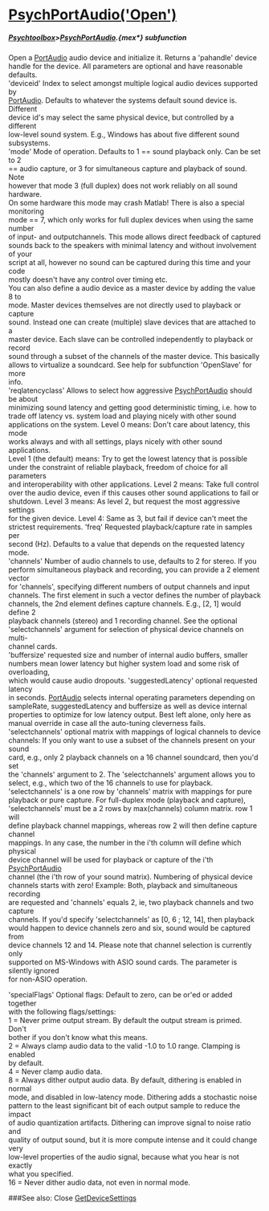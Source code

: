 # [PsychPortAudio('Open')](PsychPortAudio-Open) 
##### [Psychtoolbox](Psychtoolbox)>[PsychPortAudio](PsychPortAudio).{mex*} subfunction


Open a [PortAudio](PortAudio) audio device and initialize it. Returns a 'pahandle' device  
handle for the device. All parameters are optional and have reasonable defaults.  
'deviceid' Index to select amongst multiple logical audio devices supported by  
[PortAudio](PortAudio). Defaults to whatever the systems default sound device is. Different  
device id's may select the same physical device, but controlled by a different  
low-level sound system. E.g., Windows has about five different sound subsystems.  
'mode' Mode of operation. Defaults to 1 == sound playback only. Can be set to 2  
== audio capture, or 3 for simultaneous capture and playback of sound. Note  
however that mode 3 (full duplex) does not work reliably on all sound hardware.  
On some hardware this mode may crash Matlab! There is also a special monitoring  
mode == 7, which only works for full duplex devices when using the same number  
of input- and outputchannels. This mode allows direct feedback of captured  
sounds back to the speakers with minimal latency and without involvement of your  
script at all, however no sound can be captured during this time and your code  
mostly doesn't have any control over timing etc.   
You can also define a audio device as a master device by adding the value 8 to  
mode. Master devices themselves are not directly used to playback or capture  
sound. Instead one can create (multiple) slave devices that are attached to a  
master device. Each slave can be controlled independently to playback or record  
sound through a subset of the channels of the master device. This basically  
allows to virtualize a soundcard. See help for subfunction 'OpenSlave' for more  
info.  
'reqlatencyclass' Allows to select how aggressive [PsychPortAudio](PsychPortAudio) should be about  
minimizing sound latency and getting good deterministic timing, i.e. how to  
trade off latency vs. system load and playing nicely with other sound  
applications on the system. Level 0 means: Don't care about latency, this mode  
works always and with all settings, plays nicely with other sound applications.  
Level 1 (the default) means: Try to get the lowest latency that is possible  
under the constraint of reliable playback, freedom of choice for all parameters  
and interoperability with other applications. Level 2 means: Take full control  
over the audio device, even if this causes other sound applications to fail or  
shutdown. Level 3 means: As level 2, but request the most aggressive settings  
for the given device. Level 4: Same as 3, but fail if device can't meet the  
strictest requirements. 'freq' Requested playback/capture rate in samples per  
second (Hz). Defaults to a value that depends on the requested latency mode.  
'channels' Number of audio channels to use, defaults to 2 for stereo. If you  
perform simultaneous playback and recording, you can provide a 2 element vector  
for 'channels', specifying different numbers of output channels and input  
channels. The first element in such a vector defines the number of playback  
channels, the 2nd element defines capture channels. E.g., [2, 1] would define 2  
playback channels (stereo) and 1 recording channel. See the optional  
'selectchannels' argument for selection of physical device channels on multi-  
channel cards.  
'buffersize' requested size and number of internal audio buffers, smaller  
numbers mean lower latency but higher system load and some risk of overloading,  
which would cause audio dropouts. 'suggestedLatency' optional requested latency  
in seconds. [PortAudio](PortAudio) selects internal operating parameters depending on  
sampleRate, suggestedLatency and buffersize as well as device internal  
properties to optimize for low latency output. Best left alone, only here as  
manual override in case all the auto-tuning cleverness fails.  
 'selectchannels' optional matrix with mappings of logical channels to device  
channels: If you only want to use a subset of the channels present on your sound  
card, e.g., only 2 playback channels on a 16 channel soundcard, then you'd set  
the 'channels' argument to 2. The 'selectchannels' argument allows you to  
select, e.g.,  which two of the 16 channels to use for playback.  
'selectchannels' is a one row by 'channels' matrix with mappings for pure  
playback or pure capture. For full-duplex mode (playback and capture),  
'selectchannels' must be a 2 rows by max(channels) column matrix. row 1 will  
define playback channel mappings, whereas row 2 will then define capture channel  
mappings. In any case, the number in the i'th column will define which physical  
device channel will be used for playback or capture of the i'th [PsychPortAudio](PsychPortAudio)  
channel (the i'th row of your sound matrix). Numbering of physical device  
channels starts with zero! Example: Both, playback and simultaneous recording  
are requested and 'channels' equals 2, ie, two playback channels and two capture  
channels. If you'd specify 'selectchannels' as [0, 6 ; 12, 14], then playback  
would happen to device channels zero and six, sound would be captured from  
device channels 12 and 14. Please note that channel selection is currently only  
supported on MS-Windows with ASIO sound cards. The parameter is silently ignored  
for non-ASIO operation.  
  
'specialFlags' Optional flags: Default to zero, can be or'ed or added together  
with the following flags/settings:  
1 = Never prime output stream. By default the output stream is primed. Don't  
bother if you don't know what this means.  
2 = Always clamp audio data to the valid -1.0 to 1.0 range. Clamping is enabled  
by default.  
4 = Never clamp audio data.  
8 = Always dither output audio data. By default, dithering is enabled in normal  
mode, and disabled in low-latency mode. Dithering adds a stochastic noise  
pattern to the least significant bit of each output sample to reduce the impact  
of audio quantization artifacts. Dithering can improve signal to noise ratio and  
quality of output sound, but it is more compute intense and it could change very  
low-level properties of the audio signal, because what you hear is not exactly  
what you specified.  
16 = Never dither audio data, not even in normal mode.  
  
  


###See also:
Close [GetDeviceSettings](PsychPortAudio-GetDeviceSettings) 
